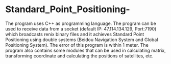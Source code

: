 # Standard_Point_Positioning-
The program uses C++ as programming language. The program can be used to receive data from a socket (default IP: 47.114.134.129, Port:7190) which broadcasts renix binary files and it achieves Standard Point Positioning using double systems (Beidou Navigation System and Global Positioning System). The error of this program is within 1 meter. The program also contains some modules that can be used in calculating matrix, transforming coordinate and calculating the positions of satellites, etc.
